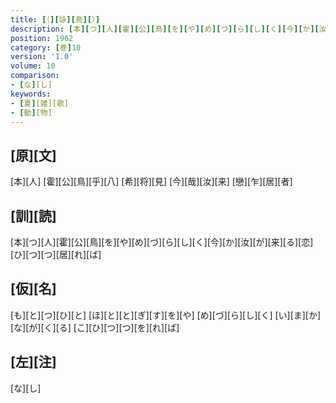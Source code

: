 ```yaml
---
title: [（][詠][鳥][）]
description: [本][つ][人][霍][公][鳥][を][や][め][づ][ら][し][く][今][か][汝][が][来][る][恋][ひ][つ][つ][居][れ][ば]
position: 1962
category: [巻]10
version: '1.0'
volume: 10
comparison:
- [な][し]
keywords:
- [夏][雑][歌]
- [動][物]
---
```


## [原][文]

[本][人] [霍][公][鳥][乎][八] [希][将][見] [今][哉][汝][来] [戀][乍][居][者]

## [訓][読]

[本][つ][人][霍][公][鳥][を][や][め][づ][ら][し][く][今][か][汝][が][来][る][恋][ひ][つ][つ][居][れ][ば]

## [仮][名]

[も][と][つ][ひ][と] [ほ][と][と][ぎ][す][を][や] [め][づ][ら][し][く] [い][ま][か][な][が][く][る] [こ][ひ][つ][つ][を][れ][ば]

## [左][注]

[な][し]

